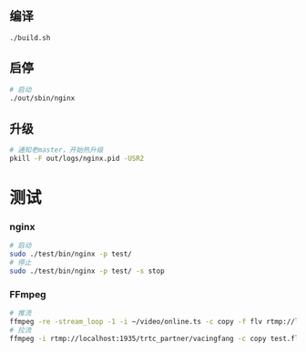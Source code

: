 ## 编译
```
./build.sh

```

## 启停
```sh
# 启动
./out/sbin/nginx
```

## 升级
```sh
# 通知老master，开始热升级
pkill -F out/logs/nginx.pid -USR2
```


# 测试

### nginx
```sh
# 启动
sudo ./test/bin/nginx -p test/
# 停止
sudo ./test/bin/nginx -p test/ -s stop
```

### FFmpeg
```sh
# 推流
ffmpeg -re -stream_loop -1 -i ~/video/online.ts -c copy -f flv rtmp://localhost:1935/trtc_partner/vacingfang
# 拉流
ffmpeg -i rtmp://localhost:1935/trtc_partner/vacingfang -c copy test.flv -y
```

